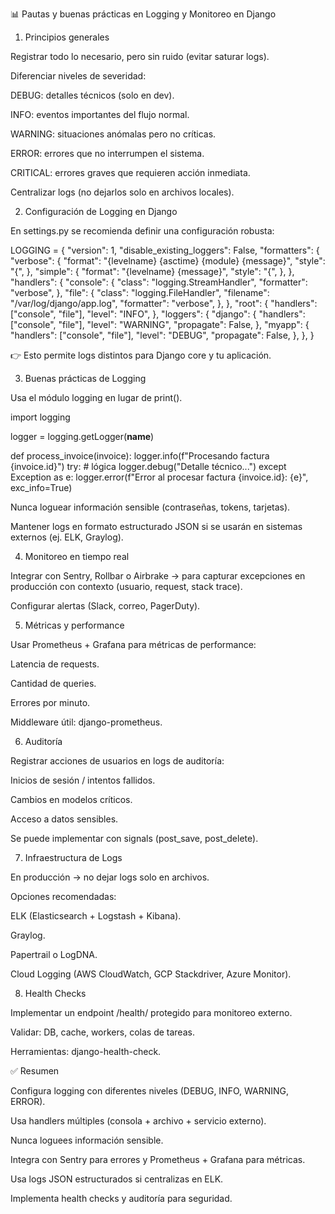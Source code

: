 📊 Pautas y buenas prácticas en Logging y Monitoreo en Django
1. Principios generales

Registrar todo lo necesario, pero sin ruido (evitar saturar logs).

Diferenciar niveles de severidad:

DEBUG: detalles técnicos (solo en dev).

INFO: eventos importantes del flujo normal.

WARNING: situaciones anómalas pero no críticas.

ERROR: errores que no interrumpen el sistema.

CRITICAL: errores graves que requieren acción inmediata.

Centralizar logs (no dejarlos solo en archivos locales).

2. Configuración de Logging en Django

En settings.py se recomienda definir una configuración robusta:

LOGGING = {
    "version": 1,
    "disable_existing_loggers": False,
    "formatters": {
        "verbose": {
            "format": "{levelname} {asctime} {module} {message}",
            "style": "{",
        },
        "simple": {
            "format": "{levelname} {message}",
            "style": "{",
        },
    },
    "handlers": {
        "console": {
            "class": "logging.StreamHandler",
            "formatter": "verbose",
        },
        "file": {
            "class": "logging.FileHandler",
            "filename": "/var/log/django/app.log",
            "formatter": "verbose",
        },
    },
    "root": {
        "handlers": ["console", "file"],
        "level": "INFO",
    },
    "loggers": {
        "django": {
            "handlers": ["console", "file"],
            "level": "WARNING",
            "propagate": False,
        },
        "myapp": {
            "handlers": ["console", "file"],
            "level": "DEBUG",
            "propagate": False,
        },
    },
}


👉 Esto permite logs distintos para Django core y tu aplicación.

3. Buenas prácticas de Logging

Usa el módulo logging en lugar de print().

import logging

logger = logging.getLogger(__name__)

def process_invoice(invoice):
    logger.info(f"Procesando factura {invoice.id}")
    try:
        # lógica
        logger.debug("Detalle técnico...")
    except Exception as e:
        logger.error(f"Error al procesar factura {invoice.id}: {e}", exc_info=True)


Nunca loguear información sensible (contraseñas, tokens, tarjetas).

Mantener logs en formato estructurado JSON si se usarán en sistemas externos (ej. ELK, Graylog).

4. Monitoreo en tiempo real

Integrar con Sentry, Rollbar o Airbrake → para capturar excepciones en producción con contexto (usuario, request, stack trace).

Configurar alertas (Slack, correo, PagerDuty).

5. Métricas y performance

Usar Prometheus + Grafana para métricas de performance:

Latencia de requests.

Cantidad de queries.

Errores por minuto.

Middleware útil: django-prometheus.

6. Auditoría

Registrar acciones de usuarios en logs de auditoría:

Inicios de sesión / intentos fallidos.

Cambios en modelos críticos.

Acceso a datos sensibles.

Se puede implementar con signals (post_save, post_delete).

7. Infraestructura de Logs

En producción → no dejar logs solo en archivos.

Opciones recomendadas:

ELK (Elasticsearch + Logstash + Kibana).

Graylog.

Papertrail o LogDNA.

Cloud Logging (AWS CloudWatch, GCP Stackdriver, Azure Monitor).

8. Health Checks

Implementar un endpoint /health/ protegido para monitoreo externo.

Validar: DB, cache, workers, colas de tareas.

Herramientas: django-health-check.

✅ Resumen

Configura logging con diferentes niveles (DEBUG, INFO, WARNING, ERROR).

Usa handlers múltiples (consola + archivo + servicio externo).

Nunca loguees información sensible.

Integra con Sentry para errores y Prometheus + Grafana para métricas.

Usa logs JSON estructurados si centralizas en ELK.

Implementa health checks y auditoría para seguridad.